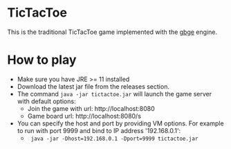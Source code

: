# TicTacToe

This is the traditional TicTacToe game implemented with the [gbge](https://github.com/kurgansoft/gbge) engine.

# How to play

* Make sure you have JRE >= 11 installed
* Download the latest jar file from the releases section.
* The command ```java -jar tictactoe.jar``` will launch the game server with default options:
  * Join the game with url: http://localhost:8080 
  * Game board url: http://localhost:8080/s
* You can specify the host and port by providing VM options. 
For example to run with port 9999 and bind to IP address '192.168.0.1':
  * ``` java -jar -Dhost=192.168.0.1 -Dport=9999 tictactoe.jar```
    